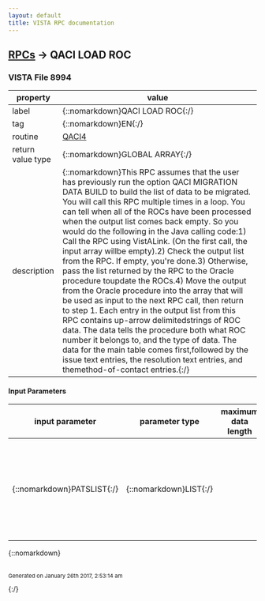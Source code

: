```yaml
---
layout: default
title: VISTA RPC documentation
---
```




## [RPCs](TableOfContent.md) &#8594; QACI LOAD ROC 



### VISTA File 8994 


 property | value 
--- | --- 
 label | {::nomarkdown}QACI LOAD ROC{:/}
 tag | {::nomarkdown}EN{:/}
 routine | [QACI4](http://code.osehra.org/dox/Routine_QACI4_source.html)
 return value type | {::nomarkdown}GLOBAL ARRAY{:/}
 description | {::nomarkdown}This RPC assumes that the user has previously run the option QACI MIGRATION DATA BUILD to build the list of data to be migrated. You will call this RPC multiple times in a loop. You can tell when all of the ROCs have been processed when the output list comes back empty. So you would do the following in the Java calling code:1) Call the RPC using VistALink. (On the first call, the input array willbe empty).2) Check the output list from the RPC. If empty, you're done.3) Otherwise, pass the list returned by the RPC to the Oracle procedure toupdate the ROCs.4) Move the output from the Oracle procedure into the array that will be used as input to the next RPC call, then return to step 1. Each entry in the output list from this RPC contains up-arrow delimitedstrings of ROC data. The data tells the procedure both what ROC number it belongs to, and the type of data. The data for the main table comes first,followed by the issue text entries, the resolution text entries, and themethod-of-contact entries.{:/}

#### Input Parameters

| input parameter | parameter type | maximum data length | required | description | 
| --- | --- | --- | --- | --- | 
| {::nomarkdown}PATSLIST{:/} | {::nomarkdown}LIST{:/} |  | {::nomarkdown}true{:/} | {::nomarkdown}If defined, contains a list of ROC numbers for the previous group of ROCsthat was migrated from VistA to the Oracle table. {:/} | 

{::nomarkdown} <br/><br/><p style="font-size: 11px">Generated on January 26th 2017, 2:53:14 am</p>{:/}